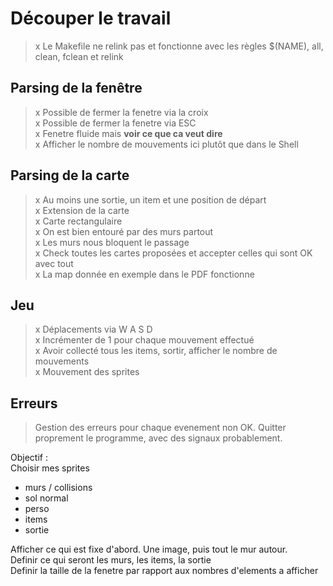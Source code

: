 # Découper le travail

> x Le Makefile ne relink pas et fonctionne avec les règles $(NAME), all, clean, fclean et relink <br>

## Parsing de la fenêtre

> x Possible de fermer la fenetre via la croix<br>
> x Possible de fermer la fenetre via ESC<br>
> x Fenetre fluide mais **voir ce que ca veut dire**<br>
> x Afficher le nombre de mouvements ici plutôt que dans le Shell<br>


## Parsing de la carte

> x Au moins une sortie, un item et une position de départ<br>
> x Extension de la carte<br>
> x Carte rectangulaire<br>
> x On est bien entouré par des murs partout<br>
> x Les murs nous bloquent le passage<br>
> x Check toutes les cartes proposées et accepter celles qui sont OK avec tout<br>
> x La map donnée en exemple dans le PDF fonctionne<br>


## Jeu

> x Déplacements via W A S D<br>
> x Incrémenter de 1 pour chaque mouvement effectué<br>
> x Avoir collecté tous les items, sortir, afficher le nombre de mouvements<br>
> x Mouvement des sprites<br>

## Erreurs

> Gestion des erreurs pour chaque evenement non OK. Quitter proprement le programme, avec des signaux probablement.<br>

Objectif :<br>
Choisir mes sprites<br>
- murs / collisions
- sol normal
- perso
- items
- sortie<br>

Afficher ce qui est fixe d'abord. Une image, puis tout le mur autour.<br>
Definir ce qui seront les murs, les items, la sortie<br>
Definir la taille de la fenetre par rapport aux nombres d'elements a afficher<br>